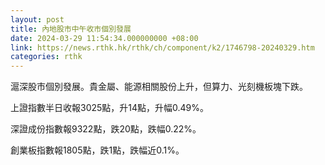 ```yaml
---
layout: post
title: 內地股市中午收市個別發展
date: 2024-03-29 11:54:34.000000000 +08:00
link: https://news.rthk.hk/rthk/ch/component/k2/1746798-20240329.htm
categories: rthk
---
```


滬深股市個別發展。貴金屬、能源相關股份上升，但算力、光刻機板塊下跌。

上證指數半日收報3025點，升14點，升幅0.49%。

深證成份指數報9322點，跌20點，跌幅0.22%。

創業板指數報1805點，跌1點，跌幅近0.1%。
